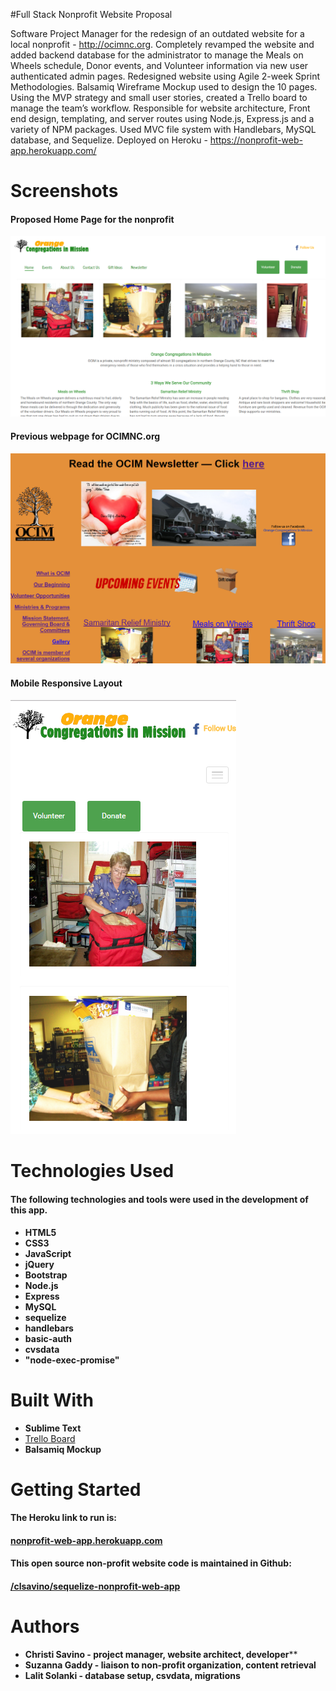 #Full Stack Nonprofit Website Proposal

Software Project Manager for the redesign of an outdated website for a local nonprofit - http://ocimnc.org.
Completely revamped the website and added backend database for the administrator to manage the Meals on Wheels schedule, Donor events, and Volunteer information via new user authenticated admin pages.
Redesigned website using Agile 2-week Sprint Methodologies.
Balsamiq Wireframe Mockup used to design the 10 pages. Using the MVP strategy and small user stories, created a Trello board to manage the team’s workflow.
Responsible for website architecture, Front end design, templating, and server routes using Node.js, Express.js and a variety of NPM packages. Used MVC file system with Handlebars, MySQL database, and Sequelize.
Deployed on Heroku - https://nonprofit-web-app.herokuapp.com/

# Screenshots
#### Proposed Home Page for the nonprofit

![Alt text](public/assets/img/homeOcim.PNG?raw=true "Proposed Home Page using their photos")

#### Previous webpage for OCIMNC.org

![Alt text](public/assets/img/prevOcim.PNG?raw=true "Original webpage for OCIMNC.org")

#### Mobile Responsive Layout

![Alt text](public/assets/img/mobileResp.PNG?raw=true "Photo showing mobile responsive design")

# Technologies Used
#### The following technologies and tools were used in the development of this app.
* **HTML5**
* **CSS3**
* **JavaScript**
* **jQuery**
* **Bootstrap**
* **Node.js**
* **Express**
* **MySQL**
* **sequelize**
* **handlebars**
* **basic-auth**
* **cvsdata**
* **"node-exec-promise"**

# Built With
* **Sublime Text**
* [Trello Board](https://trello.com/b/HSVFzknl/nonprofit-web-app)
* **Balsamiq Mockup**

# Getting Started
#### The Heroku link to run is:
#### [nonprofit-web-app.herokuapp.com](https://nonprofit-web-app.herokuapp.com/index)

#### This open source non-profit website code is maintained in Github:
#### [/clsavino/sequelize-nonprofit-web-app](https://github.com/clsavino/GoodNewsAPISearch)

# Authors
* **Christi Savino - project manager, website architect, developer****
* **Suzanna Gaddy - liaison to non-profit organization, content retrieval**
* **Lalit Solanki - database setup, csvdata, migrations**
